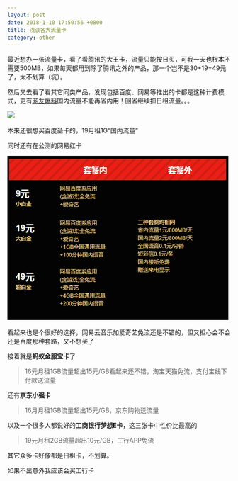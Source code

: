 ```yaml
---
layout: post
date: 2018-1-10 17:50:56 +0800
title: 浅谈各大流量卡
category: other
---
```


最近想办一张流量卡，看了看腾讯的大王卡，流量只能按日买，可我一天也根本不需要500MB，如果每天都用到除了腾讯之外的产品，那一个岂不是30+19=49元了，太不划算（坑）。

<!-- more -->

然后又去看了看其它同类产品，发现包括百度、网易等推出的卡都是这种计费模式，更有[网友爆料](https://www.zhihu.com/question/62783747/answer/202053421)国内流量不能再省内用！回省继续扣日租流量。。。

![](/pics/2018/01/1001.png)

本来还很想买百度圣卡的，19月租1G“国内流量”

同时还有在公测的网易红卡

![](/pics/2018/01/1002.png)

看起来也是个很好的选择，网易云音乐加爱奇艺免流还是不错的，但又担心会不会还是百度那种套路，又不想买了

接着就是**蚂蚁金服宝卡**了

> 16元月租1GB流量超出15元/GB看起来还不错，淘宝天猫免流，支付宝线下付款送流量

还有**京东小强卡**

> 16月月租1GB流量超出15元/GB，京东购物送流量

以及一个很多人都说好的**工商银行梦想E卡**，这三张卡中性价比最高的

> 19元月租2GB流量超出10元/GB，工行APP免流

其它众多卡好像都是日租卡，不划算。

如果不出意外我应该会买工行卡
